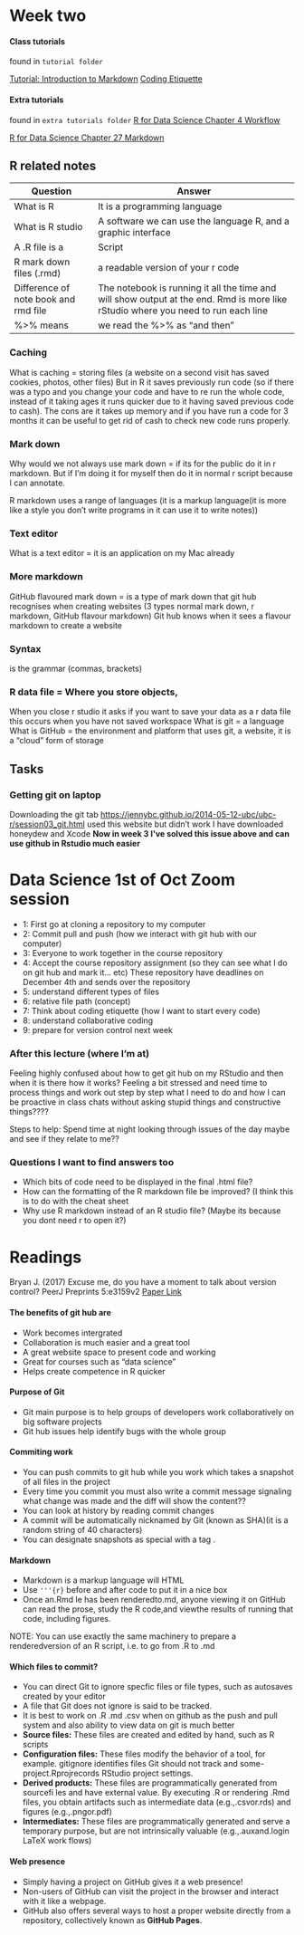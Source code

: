# Week two

#### Class tutorials
found in `tutorial folder`

[Tutorial: Introduction to Markdown](https://ourcodingclub.github.io/rmarkdown)
[Coding Etiquette](https://ourcodingclub.github.io/tutorials/etiquette/)

#### Extra tutorials
found in `extra tutorials folder`
[R for Data Science Chapter 4 Workflow](http://r4ds.had.co.nz/workflow-basics.html)
 
[R for Data Science Chapter 27 Markdown](http://r4ds.had.co.nz/r-markdown.html)

## R related notes
Question | Answer
---------|---------
What is R | It is a programming language 
What is R studio | A software we can use the language R, and a graphic interface
A .R file is a | Script
R mark down files (.rmd) | a readable version of your r code 
Difference of note book and rmd file | The notebook is running it all the time and will show output at the end. Rmd is more like rStudio where you need to run each line
%>% means | we read the %>% as “and then”

### Caching
What is caching = storing files (a website on a second visit has saved cookies, photos, other files)  But in R it saves previously run code (so if there was a typo and you change your code and have to re run the whole code, instead of it taking ages it runs quicker due to it having saved previous code to cash). The cons are it takes up memory and if you have run a code for 3 months it can be useful to get rid of cash to check new code runs properly.

### Mark down 
Why would we not always use mark down = if its for the public do it in r markdown. But if I’m doing it for myself then do it in normal r script because I can annotate.

R markdown uses a range of languages (it is a markup language(it is more like a style you don’t write programs in it can use it to write notes))

### Text editor 
What is a text editor = it is an application on my Mac already

### More markdown
GitHub flavoured mark down = is a type of mark down that git hub recognises when creating websites 
(3 types normal mark down, r markdown, GitHub flavour markdown)
Git hub knows when it sees a flavour markdown to create a website

### Syntax 
is the grammar (commas, brackets)

### R data file = Where you store objects, 
When you close r studio it asks if you want to save your data as a r data file this occurs when you have not saved workspace 
What is git = a language 
What is GitHub = the environment and platform that uses git, a website, it is a “cloud” form of storage 

## Tasks
### Getting git on laptop
Downloading the git tab 
https://jennybc.github.io/2014-05-12-ubc/ubc-r/session03_git.html used this website but didn’t work 
I have downloaded honeydew and Xcode
**Now in week 3 I've solved this issue above and can use github in Rstudio much easier**


# Data Science 1st of Oct Zoom session
* 1: First go at cloning a repository to my computer 
* 2: Commit pull and push (how we interact with git hub with our computer) 
* 3: Everyone to work together in the course repository
* 4: Accept the course repository assignment (so they can see what I do on git hub and mark it… etc) These repository have deadlines on December 4th and sends over the repository
* 5: understand different types of files 
* 6: relative file path (concept) 
* 7: Think about coding etiquette (how I want to start every code)
* 8: understand collaborative coding 
* 9: prepare for version control next week

### After this lecture (where I’m at)
Feeling highly confused about how to get git hub on my RStudio and then when it is there how it works? Feeling a bit stressed and need time to process things and work out step by step what I need to do and how I can be proactive in class chats without asking stupid things and constructive things????

Steps to help: Spend time at night looking through issues of the day maybe and see if they relate to me??

### Questions I want to find answers too
 - Which bits of code need to be displayed in the final .html file?
 - How can the formatting of the R markdown file be improved? (I think this is to do with the cheat sheet
 - Why use R markdown instead of an R studio file? (Maybe its because you dont need r to open it?)


# Readings

Bryan J. (2017) Excuse me, do you have a moment to talk about version control? PeerJ Preprints 5:e3159v2 [Paper Link](https://doi.org/10.7287/peerj.preprints.3159v2) 

#### The benefits of git hub are

- Work becomes intergrated 
- Collaboration is much easier and a great tool
- A great website space to present code and working
- Great for courses such as “data science”
- Helps create competence in R quicker 

#### Purpose of Git
- Git main purpose is to help groups of developers work collaboratively on big software projects
- Git hub issues help identify bugs with the whole group

#### Commiting work
- You can push commits to git hub while you work which takes a snapshot of all files in the project
- Every time you commit you must also write a commit message signaling what change was made and the diff will show the content??
- You can look at history by reading commit changes 
- A commit will be automatically nicknamed by Git (known as SHA)(it is a random string of 40 characters)
- You can designate snapshots as special with a tag .

#### Markdown
- Markdown is a markup language will HTML 
- Use `'''{r}` before and after code to put it in a nice box
- Once an.Rmd le has been renderedto.md,  anyone  viewing  it  on  GitHub  can  read  the  prose,  study  the  R  code,and  viewthe results of running that code,  including  figures. 

NOTE: You can use exactly the same machinery to prepare a renderedversion of an R  script, i.e. to go  from .R to .md

#### Which files to commit?

- You can direct Git to ignore specfic files or file types, such as autosaves created by your editor
- A file that Git does not ignore is said to be tracked.
- It is best to work on .R .md .csv when on github as the push and pull system and also ability to view data on git is much better
- **Source files:** These files are created and edited by hand, such as R scripts
- **Configuration files:** These files modify the behavior of a tool, for example. gitignore identifies files Git should not track and some-project.Rprojrecords RStudio project settings.
- **Derived products:** These files are programmatically generated from sourcefi les and have external value. By executing .R or rendering .Rmd files, you obtain artifacts such as intermediate data (e.g.,.csvor.rds) and figures (e.g.,.pngor.pdf)
- **Intermediates:** These files are programmatically generated and serve a temporary purpose, but are not intrinsically valuable (e.g.,.auxand.login LaTeX work flows)

#### Web presence 
- Simply having a project on GitHub gives it a web presence!  
- Non-users of GitHub can visit the project in the browser and interact with it like a webpage. 
- GitHub also offers several ways to host a proper website directly from a repository, collectively known as **GitHub Pages**.  








